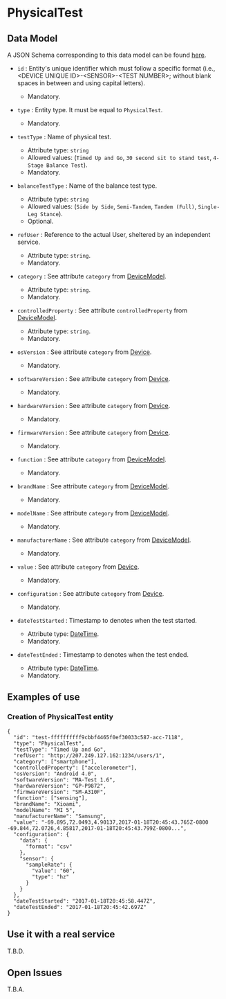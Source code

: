 # PhysicalTest

## Data Model

A JSON Schema corresponding to this data model can be found [here](../schema.json).

+ `id` : Entity's unique identifier which must follow a specific format (i.e., \<DEVICE UNIQUE ID\>-\<SENSOR\>-\<TEST NUMBER\>; without blank spaces in between and using capital letters).
   + Mandatory.

+ `type` : Entity type. It must be equal to `PhysicalTest`.
   + Mandatory.

+ `testType` : Name of physical test.
   + Attribute type: `string`
   + Allowed values: (`Timed Up and Go`, `30 second sit to stand test`, `4-Stage Balance Test`).
   + Mandatory.

+ `balanceTestType` : Name of the balance test type.
   + Attribute type: `string`
   + Allowed values: (`Side by Side`, `Semi-Tandem`, `Tandem (Full)`, `Single-Leg Stance`).
   + Optional.

+ `refUser` : Reference to the actual User, sheltered by an independent service.
   + Attribute type: `string`.
   + Mandatory.

+ `category` : See attribute `category` from [DeviceModel](../../../Device/DeviceModel/doc/spec.md). 
   + Attribute type: `string`.
   + Mandatory.

+ `controlledProperty` : See attribute `controlledProperty` from [DeviceModel](../../../Device/DeviceModel/doc/spec.md). 
   + Attribute type: `string`.
   + Mandatory.

+ `osVersion` : See attribute `category` from [Device](../../../Device/Device/doc/spec.md). 
   + Mandatory.

+ `softwareVersion` : See attribute `category` from [Device](../../../Device/Device/doc/spec.md). 
   + Mandatory.

+ `hardwareVersion` : See attribute `category` from [Device](../../../Device/Device/doc/spec.md). 
   + Mandatory.

+ `firmwareVersion` : See attribute `category` from [Device](../../../Device/Device/doc/spec.md). 
   + Mandatory.

+ `function` : See attribute `category` from [DeviceModel](../../../Device/DeviceModel/doc/spec.md). 
   + Mandatory.

+ `brandName` : See attribute `category` from [DeviceModel](../../../Device/DeviceModel/doc/spec.md). 
   + Mandatory.

+ `modelName` : See attribute `category` from [DeviceModel](../../../Device/DeviceModel/doc/spec.md). 
   + Mandatory.

+ `manufacturerName` : See attribute `category` from [DeviceModel](../../../Device/DeviceModel/doc/spec.md). 
   + Mandatory.

+ `value` : See attribute `category` from [Device](../../../Device/Device/doc/spec.md).
   + Mandatory.

+ `configuration` : See attribute `category` from [Device](../../../Device/Device/doc/spec.md). 
   + Mandatory.

+ `dateTestStarted` : Timestamp to denotes when the test started.
   + Attribute type: [DateTime](https://schema.org/DateTime).
   + Mandatory.

+ `dateTestEnded` : Timestamp to denotes when the test ended.
   + Attribute type: [DateTime](https://schema.org/DateTime).
   + Mandatory.



## Examples of use
### Creation of PhysicalTest entity

```
{  
  "id": "test-ffffffffff9cbbf4465f0ef30033c587-acc-7118",
  "type": "PhysicalTest",
  "testType": "Timed Up and Go",
  "refUser": "http://207.249.127.162:1234/users/1",
  "category": ["smartphone"],
  "controlledProperty": ["accelerometer"],
  "osVersion": "Android 4.0",
  "softwareVersion": "MA-Test 1.6",
  "hardwareVersion": "GP-P9872",
  "firmwareVersion": "SM-A310F",
  "function": ["sensing"],
  "brandName": "Xioami",
  "modelName": "MI 5",
  "manufacturerName": "Samsung",
  "value": "-69.895,72.0493,4.90137,2017-01-18T20:45:43.765Z-0800 -69.844,72.0726,4.85817,2017-01-18T20:45:43.799Z-0800...",
  "configuration": {
    "data": {  
      "format": "csv"
    },
    "sensor": {  
      "sampleRate": {
        "value": "60",
        "type": "hz"
      }
    }
  },
  "dateTestStarted": "2017-01-18T20:45:58.447Z",
  "dateTestEnded": "2017-01-18T20:45:42.697Z"
}
```

## Use it with a real service

T.B.D.

## Open Issues

T.B.A.
